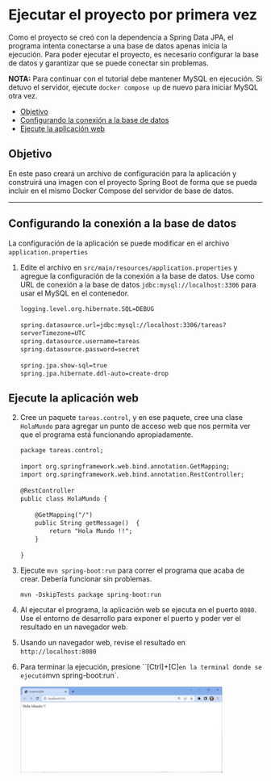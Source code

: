 # Ejecutar el proyecto por primera vez

Como el proyecto se creó con la dependencia a Spring Data JPA, el programa intenta conectarse a una base de datos apenas inicia la ejecución. Para poder ejecutar el proyecto, es necesario configurar la base de datos y garantizar que se puede conectar sin problemas.

**NOTA:** Para continuar con el tutorial debe mantener MySQL en ejecución. Si detuvo el servidor, ejecute `docker compose up` de nuevo para iniciar MySQL otra vez.


- [Objetivo](#objetivo)
- [Configurando la conexión a la base de datos](#configurando-la-conexión-a-la-base-de-datos)
- [Ejecute la aplicación web](#ejecute-la-aplicación-web)


## Objetivo

En este paso  creará un archivo de configuración para la aplicación y construirá una imagen con el proyecto Spring Boot de forma que se pueda incluir en el mismo Docker Compose del servidor de base de datos.

---
## Configurando la conexión a la base de datos

La configuración de la aplicación se puede modificar en el archivo `application.properties`

1. Edite el archivo en `src/main/resources/application.properties` y agregue la configuración de la conexión a la base de datos. Use como URL de conexión a la base de datos `jdbc:mysql://localhost:3306` para usar el MySQL en el contenedor.

    ```
    logging.level.org.hibernate.SQL=DEBUG

    spring.datasource.url=jdbc:mysql://localhost:3306/tareas?serverTimezone=UTC
    spring.datasource.username=tareas
    spring.datasource.password=secret

    spring.jpa.show-sql=true
    spring.jpa.hibernate.ddl-auto=create-drop
    ```

## Ejecute la aplicación web

2. Cree un paquete `tareas.control`, y en ese paquete, cree una clase `HolaMundo` para agregar un punto de acceso web que nos permita ver que el programa está funcionando apropiadamente.

    ```
    package tareas.control;

    import org.springframework.web.bind.annotation.GetMapping;
    import org.springframework.web.bind.annotation.RestController;

    @RestController
    public class HolaMundo {
    
        @GetMapping("/")
        public String getMessage()  {
            return "Hola Mundo !!";
        }

    }
    ```

3. Ejecute `mvn spring-boot:run` para correr el programa que acaba de crear. Debería funcionar sin problemas.

    ```
    mvn -DskipTests package spring-boot:run
    ```

4. Al ejecutar el programa, la aplicación web se ejecuta en el puerto `8080`. Use el entorno de desarrollo para exponer el puerto y poder ver el resultado en un navegador web.

5. Usando un navegador web, revise el resultado en `http://localhost:8080`

6. Para terminar la ejecución, presione ``[Ctrl]+[C]` en la terminal donde se ejecutó `mvn spring-boot:run`.

    <img src="./assets/app-hola-mundo.png" width="400px;">